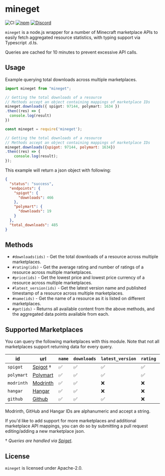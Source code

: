 # mineget
![CI](https://img.shields.io/github/actions/workflow/status/WiIIiam278/mineget/run-tests.yml?branch=master&logo=github)
[![npm](https://img.shields.io/npm/v/mineget)](https://www.npmjs.com/package/mineget)
[![Discord](https://img.shields.io/discord/818135932103557162?color=7289da&logo=discord)](https://discord.gg/tVYhJfyDWG)

`mineget` is a node.js wrapper for a number of Minecraft marketplace APIs to easily fetch aggregated resource statistics, with typing support via Typescript .d.ts.

Queries are cached for 10 minutes to prevent excessive API calls.

## Usage
Example querying total downloads across multiple marketplaces.
```ts
import mineget from "mineget";

// Getting the total downloads of a resource
// Methods accept an object containing mappings of marketplace IDs
mineget.downloads({ spigot: 97144, polymart: 1634 })
.then((res) => {
  console.log(result)
})

```

```js
const mineget = require('mineget');

// Getting the total downloads of a resource
// Methods accept an object containing mappings of marketplace IDs
mineget.downloads({spigot: 97144, polymart: 1634})
.then((res) => {
    console.log(result);
});
```
This example will return a json object with following:
```json
{
  "status": "success",
  "endpoints": { 
    "spigot": { 
      "downloads": 466 
    }, 
    "polymart": { 
      "downloads": 19 
    }
  },
  "total_downloads": 485
}
```

## Methods
* `#downloads(ids)` - Get the total downloads of a resource across multiple marketplaces.
* `#rating(ids)` - Get the average rating and number of ratings of a resource across multiple marketplaces.
* `#price(ids)` - Get the lowest price and lowest price currency of a resource across multiple marketplaces. 
* `#latest_version(ids)` - Get the latest version name and published timestamp of a resource across multiple marketplaces.
* `#name(ids)` - Get the name of a resource as it is listed on different marketplaces.
* `#get(ids)` - Returns all available content from the above methods, and the aggregated data points available from each.

## Supported Marketplaces
You can query the following marketplaces with this module. Note that not all marketplaces support returning data for every query.

| id         | url                                          | `name` | `downloads` | `latest_version` | `rating` | `price` |
|------------|----------------------------------------------|--------|-------------|------------------|----------|---------|
| `spigot`   | [Spigot](https://www.spigotmc.org/) &dagger; | ✅      | ✅           | ✅                | ✅        | ✅       |
| `polymart` | [Polymart](https://polymart.com/)            | ✅      | ✅           | ✅                | ✅        | ✅       |
| `modrinth` | [Modrinth](https://www.modrinth.com/)        | ✅      | ✅           | ❌                | ❌        | ❌       |
| `hangar`   | [Hangar](https://hangar.papermc.io/)         | ✅      | ✅           | ❌                | ❌        | ❌       |
| `github`   | [Github](https://github.com/)                | ✅      | ✅           | ✅                | ❌        | ❌       |

Modrinth, GitHub and Hangar IDs are alphanumeric and accept a string.

If you'd like to add support for more marketplaces and additional marketplace API mappings, you can do so by submitting a pull request editing/adding a new marketplace json.

&dagger; *Queries are handled via [Spiget](https://spiget.org).*

## License
`mineget` is licensed under Apache-2.0.
